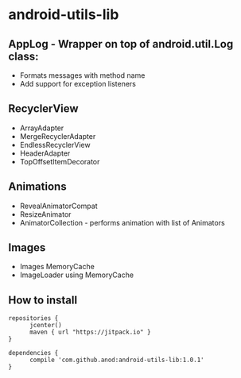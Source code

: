 # android-utils-lib

## AppLog - Wrapper on top of android.util.Log class:
 - Formats messages with method name
 - Add support for exception listeners

## RecyclerView
 - ArrayAdapter
 - MergeRecyclerAdapter
 - EndlessRecyclerView
 - HeaderAdapter
 - TopOffsetItemDecorator

## Animations
 - RevealAnimatorCompat
 - ResizeAnimator
 - AnimatorCollection - performs animation with list of Animators

## Images
 - Images MemoryCache
 - ImageLoader using MemoryCache

## How to install

    repositories { 
          jcenter()
          maven { url "https://jitpack.io" }
    }
   
    dependencies {
          compile 'com.github.anod:android-utils-lib:1.0.1'
    }
